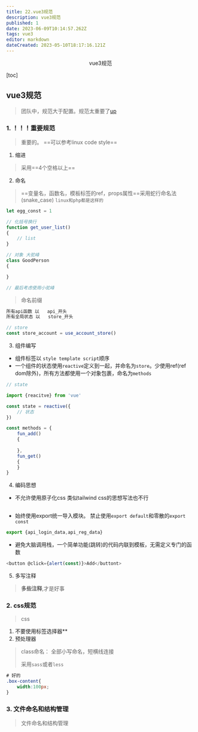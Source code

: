 ```yaml
---
title: 22.vue3规范
description: vue3规范
published: 1
date: 2023-06-09T10:14:57.262Z
tags: vue3
editor: markdown
dateCreated: 2023-05-10T18:17:16.121Z
---
```


<center>vue3规范</center>





[toc]







## vue3规范

> 团队中，规范大于配置。规范太重要了[up](https://space.bilibili.com/380014809)





### 1. ！！！重要规范

> 重要的。 ==可以参考linux code style==

1. 缩进

> 采用==4个空格以上==

2. 命名

> ==变量名，函数名，模板标签的ref，props属性==采用蛇行命名法(snake_case)   `linux和php都是这样的`

```js
let egg_const = 1

// 化括号换行
function get_user_list()
{
    // list
}

// 对象 大驼峰
class GoodPerson
{

}

// 最后考虑使用小驼峰
```

> 命名前缀

```js
所有api函数 以   api_开头
所有全局状态 以   store_开头

// store
const store_account = use_account_store()
```

3. 组件编写

* 组件标签以 `style template script`顺序
* 一个组件的状态使用`reactive`定义到一起，并命名为`store`。少使用ref(ref dom除外)，所有方法都使用一个对象包裹，命名为`methods`

```js
// state

import {reacitve} from 'vue'

const state = reactive({
    // 状态
})

const methods = {
    fun_add()
    {
        
    },
    fun_get()
    {
    }
}
```

4. 编码思想

* 不允许使用原子化css 类似tailwind css的思想写法也不行

```js
```

* 始终使用export统一导入模块。 禁止使用`export default`和零散的`export const`

```js
export {api_login_data,api_reg_data}
```

* 避免大脑调用栈，一个简单功能(跳转)的代码内联到模板，无需定义专门的函数

```js
<button @click={alert(const)}>Add</buttont>
```

5. 多写注释

> **多些注释**,才是好事





### 2. css规范

> css

1. 不要使用标签选择器**
2. 预处理器

> class命名： 全部小写命名，短横线连接
>
> 采用`sass`或者`less`

```css
# 好的
.box-content{
    width:100px;
}
```





### 3. 文件命名和结构管理

> 文件命名和结构管理











